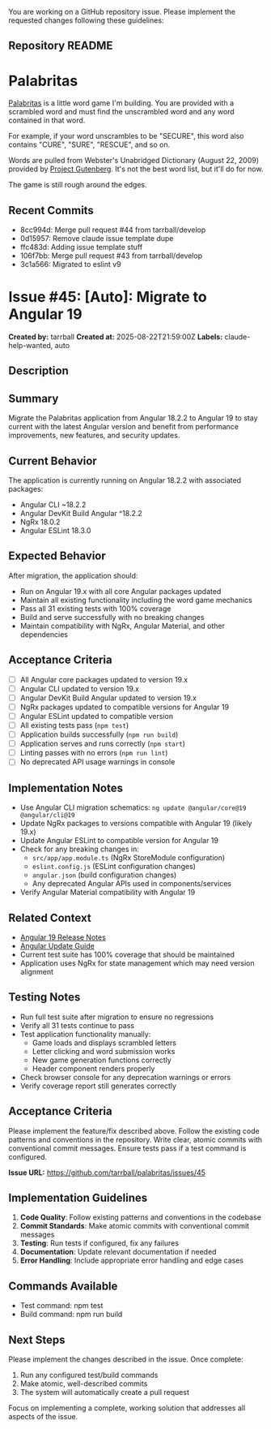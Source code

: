 You are working on a GitHub repository issue. Please implement the requested changes following these guidelines:

## Repository README

# Palabritas

[Palabritas](https://palabs.app/) is a little word game I'm building. You are provided with a scrambled word and must find the unscrambled word and any word contained in that word.

For example, if your word unscrambles to be "SECURE", this word also contains "CURE", "SURE", "RESCUE", and so on.

Words are pulled from Webster's Unabridged Dictionary (August 22, 2009) provided by [Project Gutenberg](https://www.gutenberg.org/ebooks/29765). It's not the best word list, but it'll do for now.

The game is still rough around the edges.


## Recent Commits

- 8cc994d: Merge pull request #44 from tarrball/develop
- 0d15957: Remove claude issue template dupe
- ffc483d: Adding issue template stuff
- 106f7bb: Merge pull request #43 from tarrball/develop
- 3c1a566: Migrated to eslint v9



# Issue #45: [Auto]: Migrate to Angular 19

**Created by:** tarrball
**Created at:** 2025-08-22T21:59:00Z
**Labels:** claude-help-wanted, auto

## Description

## Summary

Migrate the Palabritas application from Angular 18.2.2 to Angular 19 to stay current with the latest Angular version and benefit from performance improvements, new features, and security
updates.

## Current Behavior

The application is currently running on Angular 18.2.2 with associated packages:

- Angular CLI ~18.2.2
- Angular DevKit Build Angular ^18.2.2
- NgRx 18.0.2
- Angular ESLint 18.3.0

## Expected Behavior

After migration, the application should:

- Run on Angular 19.x with all core Angular packages updated
- Maintain all existing functionality including the word game mechanics
- Pass all 31 existing tests with 100% coverage
- Build and serve successfully with no breaking changes
- Maintain compatibility with NgRx, Angular Material, and other dependencies

## Acceptance Criteria

- [ ] All Angular core packages updated to version 19.x
- [ ] Angular CLI updated to version 19.x
- [ ] Angular DevKit Build Angular updated to version 19.x
- [ ] NgRx packages updated to compatible versions for Angular 19
- [ ] Angular ESLint updated to compatible version
- [ ] All existing tests pass (`npm test`)
- [ ] Application builds successfully (`npm run build`)
- [ ] Application serves and runs correctly (`npm start`)
- [ ] Linting passes with no errors (`npm run lint`)
- [ ] No deprecated API usage warnings in console

## Implementation Notes

- Use Angular CLI migration schematics: `ng update @angular/core@19 @angular/cli@19`
- Update NgRx packages to versions compatible with Angular 19 (likely 19.x)
- Update Angular ESLint to compatible version for Angular 19
- Check for any breaking changes in:
  - `src/app/app.module.ts` (NgRx StoreModule configuration)
  - `eslint.config.js` (ESLint configuration changes)
  - `angular.json` (build configuration changes)
  - Any deprecated Angular APIs used in components/services
- Verify Angular Material compatibility with Angular 19

## Related Context

- [Angular 19 Release Notes](https://github.com/angular/angular/releases)
- [Angular Update Guide](https://update.angular.io/)
- Current test suite has 100% coverage that should be maintained
- Application uses NgRx for state management which may need version alignment

## Testing Notes

- Run full test suite after migration to ensure no regressions
- Verify all 31 tests continue to pass
- Test application functionality manually:
  - Game loads and displays scrambled letters
  - Letter clicking and word submission works
  - New game generation functions correctly
  - Header component renders properly
- Check browser console for any deprecation warnings or errors
- Verify coverage report still generates correctly


## Acceptance Criteria

Please implement the feature/fix described above. Follow the existing code patterns and conventions in the repository. Write clear, atomic commits with conventional commit messages. Ensure tests pass if a test command is configured.

**Issue URL:** https://github.com/tarrball/palabritas/issues/45


## Implementation Guidelines

1. **Code Quality**: Follow existing patterns and conventions in the codebase
2. **Commit Standards**: Make atomic commits with conventional commit messages
3. **Testing**: Run tests if configured, fix any failures
4. **Documentation**: Update relevant documentation if needed
5. **Error Handling**: Include appropriate error handling and edge cases

## Commands Available

- Test command: npm test
- Build command: npm run build

## Next Steps

Please implement the changes described in the issue. Once complete:
1. Run any configured test/build commands
2. Make atomic, well-described commits
3. The system will automatically create a pull request

Focus on implementing a complete, working solution that addresses all aspects of the issue.